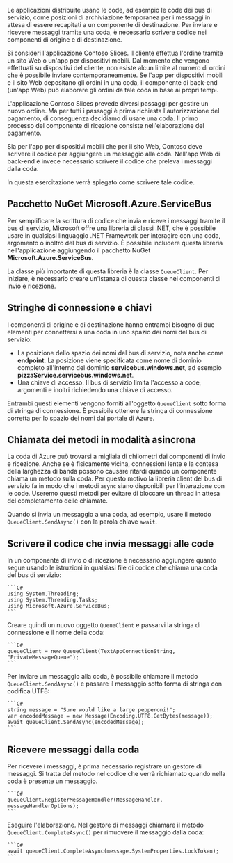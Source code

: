 Le applicazioni distribuite usano le code, ad esempio le code dei bus di servizio, come posizioni di archiviazione temporanea per i messaggi in attesa di essere recapitati a un componente di destinazione. Per inviare e ricevere messaggi tramite una coda, è necessario scrivere codice nei componenti di origine e di destinazione.

Si consideri l'applicazione Contoso Slices. Il cliente effettua l'ordine tramite un sito Web o un'app per dispositivi mobili. Dal momento che vengono effettuati su dispositivi del cliente, non esiste alcun limite al numero di ordini che è possibile inviare contemporaneamente. Se l'app per dispositivi mobili e il sito Web depositano gli ordini in una coda, il componente di back-end (un'app Web) può elaborare gli ordini da tale coda in base ai propri tempi.

L'applicazione Contoso Slices prevede diversi passaggi per gestire un nuovo ordine. Ma per tutti i passaggi è prima richiesta l'autorizzazione del pagamento, di conseguenza decidiamo di usare una coda. Il primo processo del componente di ricezione consiste nell'elaborazione del pagamento.

Sia per l'app per dispositivi mobili che per il sito Web, Contoso deve scrivere il codice per aggiungere un messaggio alla coda. Nell'app Web di back-end è invece necessario scrivere il codice che preleva i messaggi dalla coda.

In questa esercitazione verrà spiegato come scrivere tale codice.

## <a name="the-microsoftazureservicebus-nuget-package"></a>Pacchetto NuGet Microsoft.Azure.ServiceBus

Per semplificare la scrittura di codice che invia e riceve i messaggi tramite il bus di servizio, Microsoft offre una libreria di classi .NET, che è possibile usare in qualsiasi linguaggio .NET Framework per interagire con una coda, argomento o inoltro del bus di servizio. È possibile includere questa libreria nell'applicazione aggiungendo il pacchetto NuGet **Microsoft.Azure.ServiceBus**.

La classe più importante di questa libreria è la classe `QueueClient`. Per iniziare, è necessario creare un'istanza di questa classe nei componenti di invio e ricezione.

## <a name="connection-strings-and-keys"></a>Stringhe di connessione e chiavi

I componenti di origine e di destinazione hanno entrambi bisogno di due elementi per connettersi a una coda in uno spazio dei nomi del bus di servizio:

- La posizione dello spazio dei nomi del bus di servizio, nota anche come **endpoint**. La posizione viene specificata come nome di dominio completo all'interno del dominio **servicebus.windows.net**, ad esempio **pizzaService.servicebus.windows.net**.
- Una chiave di accesso. Il bus di servizio limita l'accesso a code, argomenti e inoltri richiedendo una chiave di accesso.

Entrambi questi elementi vengono forniti all'oggetto `QueueClient` sotto forma di stringa di connessione. È possibile ottenere la stringa di connessione corretta per lo spazio dei nomi dal portale di Azure.

## <a name="calling-methods-asynchronously"></a>Chiamata dei metodi in modalità asincrona

La coda di Azure può trovarsi a migliaia di chilometri dai componenti di invio e ricezione. Anche se è fisicamente vicina, connessioni lente e la contesa della larghezza di banda possono causare ritardi quando un componente chiama un metodo sulla coda. Per questo motivo la libreria client del bus di servizio fa in modo che i metodi `async` siano disponibili per l'interazione con le code. Useremo questi metodi per evitare di bloccare un thread in attesa del completamento delle chiamate.

Quando si invia un messaggio a una coda, ad esempio, usare il metodo `QueueClient.SendAsync()` con la parola chiave `await`.

## <a name="write-code-that-sends-to-queues"></a>Scrivere il codice che invia messaggi alle code 

In un componente di invio o di ricezione è necessario aggiungere quanto segue usando le istruzioni in qualsiasi file di codice che chiama una coda del bus di servizio:

    ```C#
    using System.Threading;
    using System.Threading.Tasks;
    using Microsoft.Azure.ServiceBus;
    ```

Creare quindi un nuovo oggetto `QueueClient` e passarvi la stringa di connessione e il nome della coda:

    ```C#
    queueClient = new QueueClient(TextAppConnectionString, "PrivateMessageQueue");
    ```

Per inviare un messaggio alla coda, è possibile chiamare il metodo `QueueClient.SendAsync()` e passare il messaggio sotto forma di stringa con codifica UTF8:

    ```C#
    string message = "Sure would like a large pepperoni!";
    var encodedMessage = new Message(Encoding.UTF8.GetBytes(message));
    await queueClient.SendAsync(encodedMessage);
    ```

## <a name="receive-messages-from-queue"></a>Ricevere messaggi dalla coda

Per ricevere i messaggi, è prima necessario registrare un gestore di messaggi. Si tratta del metodo nel codice che verrà richiamato quando nella coda è presente un messaggio.

    ```C#
    queueClient.RegisterMessageHandler(MessageHandler, messageHandlerOptions);
    ```

Eseguire l'elaborazione. Nel gestore di messaggi chiamare il metodo `QueueClient.CompleteAsync()` per rimuovere il messaggio dalla coda:

    ```C#
    await queueClient.CompleteAsync(message.SystemProperties.LockToken);
    ```
    